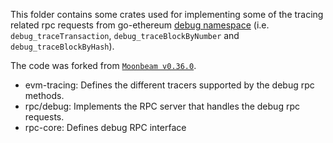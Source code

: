 This folder contains some crates used for implementing some of the tracing related rpc requests from go-ethereum [debug namespace](https://geth.ethereum.org/docs/interacting-with-geth/rpc/ns-debug) (i.e. `debug_traceTransaction`, `debug_traceBlockByNumber` and `debug_traceBlockByHash`).

The code was forked from [`Moonbeam v0.36.0`](https://github.com/moonbeam-foundation/moonbeam/tree/v0.36.0/).

- evm-tracing: Defines the different tracers supported by the debug rpc methods.
- rpc/debug: Implements the RPC server that handles the debug rpc requests.
- rpc-core: Defines debug RPC interface



